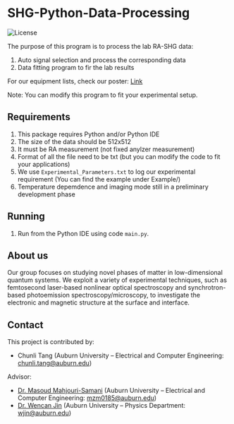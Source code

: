 # SHG-Python-Data-Processing
![License](https://img.shields.io/github/license/CharlieGPA40/SHG-Python-Data-Processing/)

The purpose of this program is to process the lab RA-SHG data:
1. Auto signal selection and process the corresponding data
2. Data fitting program to fir the lab results

For our equipment lists, check our poster: [Link]([https://jinlab.auburn.edu/research/software/](https://jinlab.auburn.edu/our-lab/))
	
Note: You can modify this program to fit your experimental setup.

## Requirements
1. This package requires Python and/or Python IDE
2. The size of the data should be 512x512
3. It must be RA measurement (not fixed anylzer measurement)
4. Format of all the file need to be txt (but you can modify the code to fit your applications)
5. We use `Experimental_Parameters.txt` to log our experimental requirement (You can find the example under Example/)
6. Temperature depemdence and imaging mode still in a preliminary development phase 

## Running
1. Run from the Python IDE using code `main.py`.

## About us
Our group focuses on studying novel phases of matter in low-dimensional quantum systems. We exploit a variety of experimental techniques, such as femtosecond laser-based nonlinear optical spectroscopy and synchrotron-based photoemission spectroscopy/microscopy, to investigate the electronic and magnetic structure at the surface and interface.

## Contact
This project is contributed by:
* Chunli Tang (Auburn University – Electrical and Computer Engineering: chunli.tang@auburn.edu)

Advisor:
* [Dr. Masoud Mahjouri-Samani](http://wp.auburn.edu/Mahjouri/) (Auburn University – Electrical and Computer Engineering: mzm0185@auburn.edu)
* [Dr. Wencan Jin](http://wp.auburn.edu/JinLab/) (Auburn University – Physics Department: wjin@auburn.edu)
